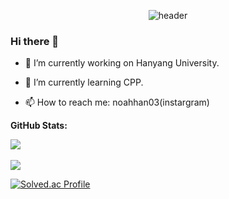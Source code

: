 <div align="center">
  
  ![header](https://capsule-render.vercel.app/api?type=Cylinder&text=NOAHHAN)
</div>

### Hi there 👋                                                                                              

- 🔭 I’m currently working on Hanyang University.
                                                                                                           
- 🌱 I’m currently learning CPP.
                                                                                                             
- 📫 How to reach me: noahhan03(instargram)

 **GitHub Stats:**


 
 <img src="https://github-readme-stats.vercel.app/api/top-langs/?username=noahhan03&layout=compact"><br><br>
 <img src="https://github-readme-stats.vercel.app/api?username=noahhan03&show_icons=true">

[![Solved.ac Profile](http://mazassumnida.wtf/api/v2/generate_badge?boj=gksshdk)](https://solved.ac/gksshdk/)
